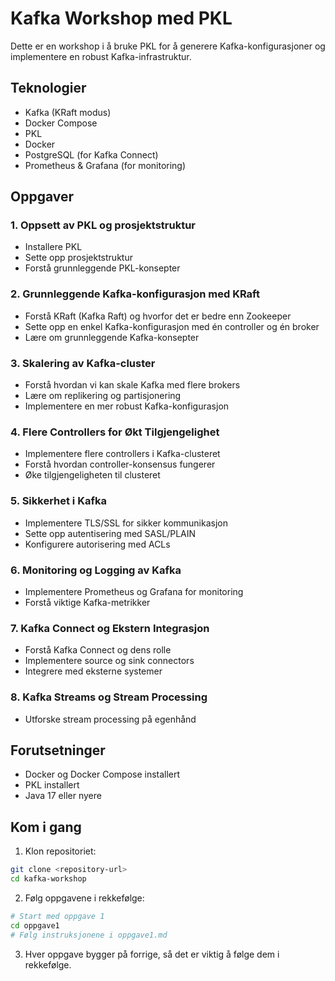 # Kafka Workshop med PKL

Dette er en workshop i å bruke PKL for å generere Kafka-konfigurasjoner og implementere en robust Kafka-infrastruktur.

## Teknologier
- Kafka (KRaft modus)
- Docker Compose
- PKL
- Docker
- PostgreSQL (for Kafka Connect)
- Prometheus & Grafana (for monitoring)

## Oppgaver

### 1. Oppsett av PKL og prosjektstruktur
- Installere PKL
- Sette opp prosjektstruktur
- Forstå grunnleggende PKL-konsepter

### 2. Grunnleggende Kafka-konfigurasjon med KRaft
- Forstå KRaft (Kafka Raft) og hvorfor det er bedre enn Zookeeper
- Sette opp en enkel Kafka-konfigurasjon med én controller og én broker
- Lære om grunnleggende Kafka-konsepter

### 3. Skalering av Kafka-cluster
- Forstå hvordan vi kan skale Kafka med flere brokers
- Lære om replikering og partisjonering
- Implementere en mer robust Kafka-konfigurasjon

### 4. Flere Controllers for Økt Tilgjengelighet
- Implementere flere controllers i Kafka-clusteret
- Forstå hvordan controller-konsensus fungerer
- Øke tilgjengeligheten til clusteret

### 5. Sikkerhet i Kafka
- Implementere TLS/SSL for sikker kommunikasjon
- Sette opp autentisering med SASL/PLAIN
- Konfigurere autorisering med ACLs

### 6. Monitoring og Logging av Kafka
- Implementere Prometheus og Grafana for monitoring
- Forstå viktige Kafka-metrikker

### 7. Kafka Connect og Ekstern Integrasjon
- Forstå Kafka Connect og dens rolle
- Implementere source og sink connectors
- Integrere med eksterne systemer

### 8. Kafka Streams og Stream Processing
- Utforske stream processing på egenhånd

## Forutsetninger
- Docker og Docker Compose installert
- PKL installert
- Java 17 eller nyere

## Kom i gang

1. Klon repositoriet:
```bash
git clone <repository-url>
cd kafka-workshop
```

2. Følg oppgavene i rekkefølge:
```bash
# Start med oppgave 1
cd oppgave1
# Følg instruksjonene i oppgave1.md
```

3. Hver oppgave bygger på forrige, så det er viktig å følge dem i rekkefølge.
